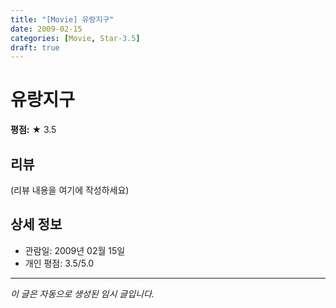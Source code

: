 ```yaml
---
title: "[Movie] 유랑지구"
date: 2009-02-15
categories: [Movie, Star-3.5]
draft: true
---
```


# 유랑지구

**평점:** ★ 3.5

## 리뷰

(리뷰 내용을 여기에 작성하세요)

## 상세 정보

- 관람일: 2009년 02월 15일
- 개인 평점: 3.5/5.0

---

*이 글은 자동으로 생성된 임시 글입니다.*
